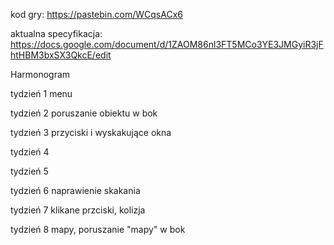 kod gry:
https://pastebin.com/WCqsACx6

aktualna specyfikacja:
https://docs.google.com/document/d/1ZAOM86nl3FT5MCo3YE3JMGyiR3jFhtHBM3bxSX3QkcE/edit

Harmonogram

tydzień 1 menu

tydzień 2 poruszanie obiektu w bok

tydzień 3 przyciski i wyskakujące okna

tydzień 4 

tydzień 5 

tydzień 6 naprawienie skakania

tydzień 7 klikane przciski, kolizja

tydzień 8 mapy, poruszanie "mapy" w bok
